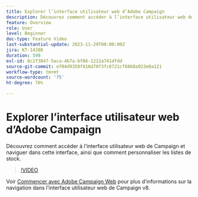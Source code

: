 ```yaml
---
title: Explorer l’interface utilisateur web d’Adobe Campaign
description: Découvrez comment accéder à l’interface utilisateur web de Campaign et y naviguer, et comment personnaliser les listes de stock. Découvrez l’assistant de connaissances optimisé par l’IA.
feature: Overview
role: User
level: Beginner
doc-type: Feature Video
last-substantial-update: 2023-11-29T00:00:00Z
jira: KT-14388
duration: 598
exl-id: 8c2f3847-5aca-4b7a-bf86-1212a741dfdd
source-git-commit: ef04d9359f416d70f3fc6721cf6868a923e0a121
workflow-type: tm+mt
source-wordcount: '75'
ht-degree: 76%

---
```


# Explorer l’interface utilisateur web d’Adobe Campaign

Découvrez comment accéder à l’interface utilisateur web de Campaign et naviguer dans cette interface, ainsi que comment personnaliser les listes de stock.

>[!VIDEO](https://video.tv.adobe.com/v/3427278/?learn=on)

Voir [Commencer avec Adobe Campaign Web](https://experienceleague.adobe.com/docs/campaign-web/v8/start/get-started.html?lang=fr) pour plus d’informations sur la navigation dans l’interface utilisateur web de Campaign v8.

